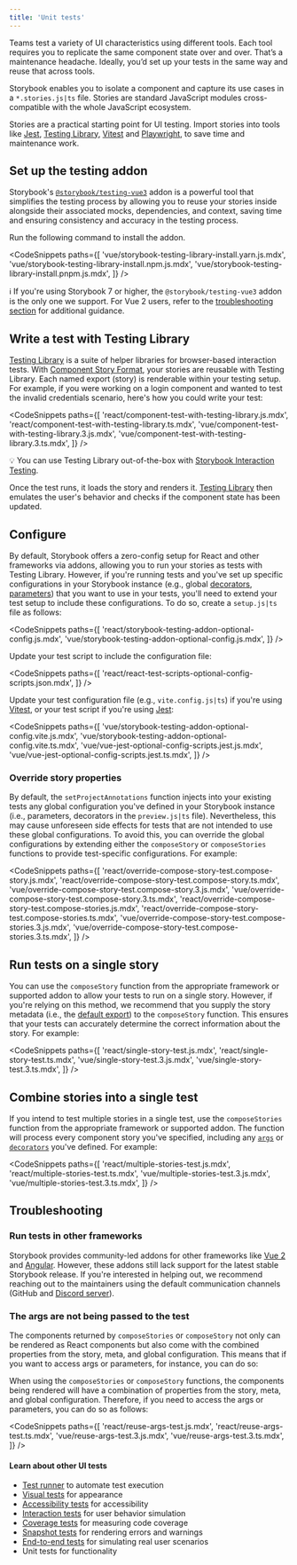 ```yaml
---
title: 'Unit tests'
---
```


Teams test a variety of UI characteristics using different tools. Each tool requires you to replicate the same component state over and over. That’s a maintenance headache. Ideally, you’d set up your tests in the same way and reuse that across tools.

Storybook enables you to isolate a component and capture its use cases in a `*.stories.js|ts` file. Stories are standard JavaScript modules cross-compatible with the whole JavaScript ecosystem.

Stories are a practical starting point for UI testing. Import stories into tools like [Jest](https://jestjs.io/), [Testing Library](https://testing-library.com/), [Vitest](https://vitest.dev/) and [Playwright](https://playwright.dev/), to save time and maintenance work.

<IfRenderer renderer='vue'>

## Set up the testing addon

Storybook's [`@storybook/testing-vue3`](https://storybook.js.org/addons/@storybook/testing-vue3/) addon is a powerful tool that simplifies the testing process by allowing you to reuse your stories inside alongside their associated mocks, dependencies, and context, saving time and ensuring consistency and accuracy in the testing process.

Run the following command to install the addon.

<!-- prettier-ignore-start -->

<CodeSnippets
  paths={[
    'vue/storybook-testing-library-install.yarn.js.mdx',
    'vue/storybook-testing-library-install.npm.js.mdx',
    'vue/storybook-testing-library-install.pnpm.js.mdx',
  ]}
/>

<!-- prettier-ignore-end -->

<div class="aside">

ℹ️ If you're using Storybook 7 or higher, the `@storybook/testing-vue3` addon is the only one we support. For Vue 2 users, refer to the [troubleshooting section](#troubleshooting) for additional guidance.

</div>

</IfRenderer>

## Write a test with Testing Library

[Testing Library](https://testing-library.com/) is a suite of helper libraries for browser-based interaction tests. With [Component Story Format](../api/csf.md), your stories are reusable with Testing Library. Each named export (story) is renderable within your testing setup. For example, if you were working on a login component and wanted to test the invalid credentials scenario, here's how you could write your test:

<!-- prettier-ignore-start -->

<CodeSnippets
  paths={[
    'react/component-test-with-testing-library.js.mdx',
    'react/component-test-with-testing-library.ts.mdx',
    'vue/component-test-with-testing-library.3.js.mdx',
    'vue/component-test-with-testing-library.3.ts.mdx',
  ]}
/>

<!-- prettier-ignore-end -->

<div class="aside">

💡 You can use Testing Library out-of-the-box with [Storybook Interaction Testing](./interaction-testing.md).

</div>

Once the test runs, it loads the story and renders it. [Testing Library](https://testing-library.com/) then emulates the user's behavior and checks if the component state has been updated.

## Configure

By default, Storybook offers a zero-config setup for React and other frameworks via addons, allowing you to run your stories as tests with Testing Library. However, if you're running tests and you've set up specific configurations in your Storybook instance (e.g., global [decorators](../writing-stories/decorators.md#global-decorators), [parameters](../writing-stories/parameters.md#global-parameters)) that you want to use in your tests, you'll need to extend your test setup to include these configurations. To do so, create a `setup.js|ts` file as follows:

<!-- prettier-ignore-start -->

<CodeSnippets
  paths={[
    'react/storybook-testing-addon-optional-config.js.mdx',
    'vue/storybook-testing-addon-optional-config.js.mdx',
  ]}
/>

<!-- prettier-ignore-end -->

<IfRenderer renderer='react'>

Update your test script to include the configuration file:

<!-- prettier-ignore-start -->

<CodeSnippets
  paths={[
    'react/react-test-scripts-optional-config-scripts.json.mdx',
  ]}
/>

<!-- prettier-ignore-end -->

</IfRenderer>

<IfRenderer renderer='vue'>

Update your test configuration file (e.g., `vite.config.js|ts`) if you're using [Vitest](https://vitest.dev/), or your test script if you're using [Jest](https://jestjs.io/):

<!-- prettier-ignore-start -->

<CodeSnippets
  paths={[
    'vue/storybook-testing-addon-optional-config.vite.js.mdx',
    'vue/storybook-testing-addon-optional-config.vite.ts.mdx',
    'vue/vue-jest-optional-config-scripts.jest.js.mdx',
    'vue/vue-jest-optional-config-scripts.jest.ts.mdx',
  ]}
/>

<!-- prettier-ignore-end -->

</IfRenderer>

### Override story properties

By default, the `setProjectAnnotations` function injects into your existing tests any global configuration you've defined in your Storybook instance (i.e., parameters, decorators in the `preview.js|ts` file). Nevertheless, this may cause unforeseen side effects for tests that are not intended to use these global configurations. To avoid this, you can override the global configurations by extending either the `composeStory` or `composeStories` functions to provide test-specific configurations. For example:

<!-- prettier-ignore-start -->

<CodeSnippets
  paths={[
    'react/override-compose-story-test.compose-story.js.mdx',
    'react/override-compose-story-test.compose-story.ts.mdx',
    'vue/override-compose-story-test.compose-story.3.js.mdx',
    'vue/override-compose-story-test.compose-story.3.ts.mdx',
    'react/override-compose-story-test.compose-stories.js.mdx',
    'react/override-compose-story-test.compose-stories.ts.mdx',
    'vue/override-compose-story-test.compose-stories.3.js.mdx',
    'vue/override-compose-story-test.compose-stories.3.ts.mdx',
  ]}
/>

<!-- prettier-ignore-end -->

## Run tests on a single story

You can use the `composeStory` function from the appropriate framework or supported addon to allow your tests to run on a single story. However, if you're relying on this method, we recommend that you supply the story metadata (i.e., the [default export](../writing-stories/introduction.md#default-export)) to the `composeStory` function. This ensures that your tests can accurately determine the correct information about the story. For example:

<!-- prettier-ignore-start -->

<CodeSnippets
  paths={[
    'react/single-story-test.js.mdx',
    'react/single-story-test.ts.mdx',
    'vue/single-story-test.3.js.mdx',
    'vue/single-story-test.3.ts.mdx',
  ]}
/>

<!-- prettier-ignore-end -->

## Combine stories into a single test

If you intend to test multiple stories in a single test, use the `composeStories` function from the appropriate framework or supported addon. The function will process every component story you've specified, including any [`args`](../writing-stories/args.md) or [`decorators`](../writing-stories/decorators.md) you've defined. For example:

<!-- prettier-ignore-start -->

<CodeSnippets
  paths={[
    'react/multiple-stories-test.js.mdx',
    'react/multiple-stories-test.ts.mdx',
    'vue/multiple-stories-test.3.js.mdx',
    'vue/multiple-stories-test.3.ts.mdx',
  ]}
/>

<!-- prettier-ignore-end -->

## Troubleshooting

### Run tests in other frameworks

Storybook provides community-led addons for other frameworks like [Vue 2](https://storybook.js.org/addons/@storybook/testing-vue) and [Angular](https://storybook.js.org/addons/@storybook/testing-angular). However, these addons still lack support for the latest stable Storybook release. If you're interested in helping out, we recommend reaching out to the maintainers using the default communication channels (GitHub and [Discord server](https://discord.com/channels/486522875931656193/839297503446695956)).

### The args are not being passed to the test

<IfRenderer renderer='react'>

The components returned by `composeStories` or `composeStory` not only can be rendered as React components but also come with the combined properties from the story, meta, and global configuration. This means that if you want to access args or parameters, for instance, you can do so:

</IfRenderer>

<IfRenderer renderer='vue'>

When using the `composeStories` or `composeStory` functions, the components being rendered will have a combination of properties from the story, meta, and global configuration. Therefore, if you need to access the args or parameters, you can do so as follows:

</IfRenderer>

<!-- prettier-ignore-start -->

<CodeSnippets
  paths={[
    'react/reuse-args-test.js.mdx',
    'react/reuse-args-test.ts.mdx',
    'vue/reuse-args-test.3.js.mdx',
    'vue/reuse-args-test.3.ts.mdx',
  ]}
/>

<!-- prettier-ignore-end -->

#### Learn about other UI tests

- [Test runner](./test-runner.md) to automate test execution
- [Visual tests](./visual-testing.md) for appearance
- [Accessibility tests](./accessibility-testing.md) for accessibility
- [Interaction tests](./interaction-testing.md) for user behavior simulation
- [Coverage tests](./test-coverage.md) for measuring code coverage
- [Snapshot tests](./snapshot-testing.md) for rendering errors and warnings
- [End-to-end tests](./stories-in-end-to-end-tests.md) for simulating real user scenarios
- Unit tests for functionality
